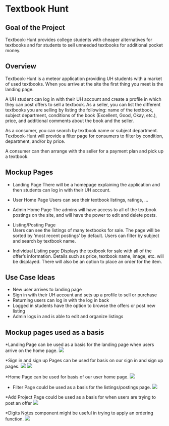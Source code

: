 # Textbook Hunt

## Goal of the Project 

Textbook-Hunt provides college students with cheaper alternatives for textbooks and for students to sell unneeded textbooks for additional pocket money. 

## Overview

Textbook-Hunt is a meteor application providing UH students with a market of used textbooks. When you arrive at the site the first thing you meet is the landing page. 

A UH student can log in with their UH account and create a profile in which they can post offers to sell a textbook. As a seller, you can list the different textbooks you are selling by listing the following: name of the textbook, subject department, conditions of the book (Excellent, Good, Okay, etc.), price, and additional comments about the book and the seller.

As a consumer, you can search by textbook name or subject department. Textbook-Hunt will provide a filter page for consumers to filter by condition, department, and/or by price. 

A consumer can then arrange with the seller for a payment plan and pick up a textbook. 

## Mockup Pages

* Landing Page 
There will be a homepage explaining the application and then students can log in with their UH account. 

* User Home Page 
Users can see their textbook listings, ratings, ...

* Admin Home Page 
The admins will have access to all of the textbook postings on the site, and will have the power to edit and delete posts.

* Listing/Posting Page  
Users can see the listings of many textbooks for sale.  The page will be sorted by ‘most recent postings’ by default.  Users can filter by subject and search by textbook name.

* Individual Listing page
Displays the textbook for sale with all of the offer’s information.  Details such as price, textbook name, image, etc. will be displayed.  There will also be an option to place an order for the item.



## Use Case Ideas 

* New user arrives to landing page 
* Sign in with their UH account and sets up a profile to sell or purchase 
* Returning users can log in with the log in back 
* Logged in students have the option to browse the offers or post new listing 
* Admin logs in and is able to edit and organize listings 

## Mockup pages used as a basis

*Landing Page can be used as a basis for the landing page when users arrive on the home page.
![](doc/landing-page.png)

*Sign in and sign up Pages can be used for basis on our sign in and sign up pages.
![](doc/signin-page.png)
![](doc/signup-page.png)

*Home Page can be used for basis of our user home page.
![](doc/home-page.png)

* Filter Page could be used as a basis for the listings/postings page.
![](doc/filter-page.png)

*Add Project Page could be used as a basis for when users are trying to post an offer
![](doc/add-project-page.png)

*Digits Notes component might be useful in trying to apply an ordering function.
![](doc/mockup-single-page.png)
